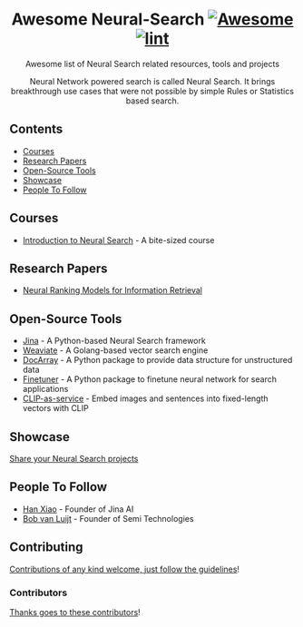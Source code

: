 <div align="center">

<!-- title -->

<!--lint ignore no-dead-urls-->
# Awesome Neural-Search [![Awesome](https://awesome.re/badge.svg)](https://awesome.re) [![lint](https://github.com/gitcommitshow/awesome-neural-search/actions/workflows/lint.yaml/badge.svg)](https://github.com/gitcommitshow/awesome-neural-search/actions/workflows/lint.yaml)

<!-- subtitle -->

Awesome list of  Neural Search related resources, tools and projects

<!-- image -->

<!-- <a href="" target="_blank" rel="noopener noreferrer">
  <img src="" />
</a> -->

<!-- description -->

Neural Network powered search is called Neural Search. It brings breakthrough use cases that were not possible by simple Rules or Statistics based search.
  
</div>

<!-- TOC -->

## Contents

- [Courses](#courses)
- [Research Papers](#research-papers)
- [Open-Source Tools](#open-source-tools)
- [Showcase](#showcase)
- [People To Follow](#people-to-follow)

<!-- CONTENT -->

## Courses

- [Introduction to Neural Search](https://cloudxlab.com/assessment/playlist-intro/1196/introduction-to-neural-search) - A bite-sized course

## Research Papers

- [Neural Ranking Models for Information Retrieval](https://arxiv.org/abs/1903.06902)



## Open-Source Tools

- [Jina](https://github.com/jina-ai/jina/) - A Python-based Neural Search framework
- [Weaviate](https://github.com/semi-technologies/weaviate) - A Golang-based vector search engine
- [DocArray](https://github.com/jina-ai/docarray) - A Python package to provide data structure for unstructured data
- [Finetuner](https://github.com/jina-ai/finetuner) - A Python package to finetune neural network for search applications
- [CLIP-as-service](https://github.com/jina-ai/clip-as-service) - Embed images and sentences into fixed-length vectors with CLIP



## Showcase

[Share your Neural Search projects](contributing.md)

<!-- END CONTENT -->


## People To Follow

<!-- list people worth following on social sites (Twitter, LinkedIn, GitHub, YouTube etc.) -->

- [Han Xiao](https://twitter.com/hxiao) - Founder of Jina AI
- [Bob van Luijt](https://twitter.com/bobvanluijt) - Founder of Semi Technologies


## Contributing

[Contributions of any kind welcome, just follow the guidelines](contributing.md)!


### Contributors

[Thanks goes to these contributors](https://github.com/gitcommitshow/awesome-neural-search/graphs/contributors)!
